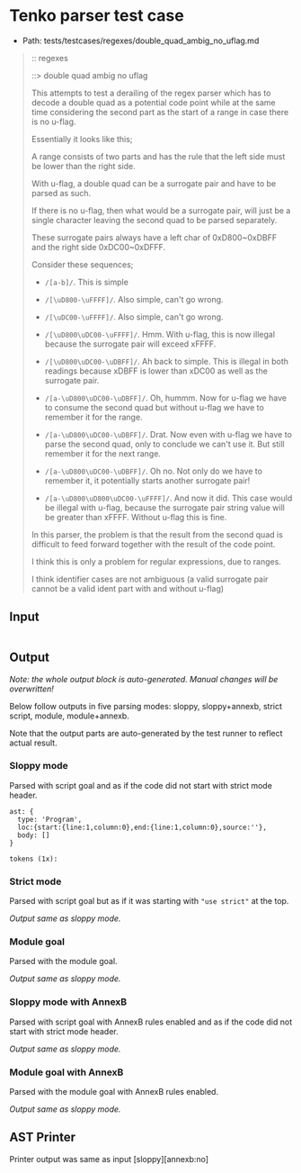# Tenko parser test case

- Path: tests/testcases/regexes/double_quad_ambig_no_uflag.md

> :: regexes
>
> ::> double quad ambig no uflag
>
> This attempts to test a derailing of the regex parser which has to decode a double quad as a potential code point while at the same time considering the second part as the start of a range in case there is no u-flag.
>
> Essentially it looks like this;
>
> A range consists of two parts and has the rule that the left side must be lower than the right side.
>
> With u-flag, a double quad can be a surrogate pair and have to be parsed as such.
>
> If there is no u-flag, then what would be a surrogate pair, will just be a single character leaving the second quad to be parsed separately.
>
> These surrogate pairs always have a left char of 0xD800~0xDBFF and the right side 0xDC00~0xDFFF.
>
> Consider these sequences;
>
> - `/[a-b]/`. This is simple
>
> - `/[\uD800-\uFFFF]/`. Also simple, can't go wrong.
>
> - `/[\uDC00-\uFFFF]/`. Also simple, can't go wrong.
>
> - `/[\uD800\uDC00-\uFFFF]/`. Hmm. With u-flag, this is now illegal because the surrogate pair will exceed xFFFF.
>
> - `/[\uD800\uDC00-\uDBFF]/`. Ah back to simple. This is illegal in both readings because xDBFF is lower than xDC00 as well as the surrogate pair.
>
> - `/[a-\uD800\uDC00-\uDBFF]/`. Oh, hummm. Now for u-flag we have to consume the second quad but without u-flag we have to remember it for the range.
>
> - `/[a-\uD800\uDC00-\uDBFF]/`. Drat. Now even with u-flag we have to parse the second quad, only to conclude we can't use it. But still remember it for the next range.
>
> - `/[a-\uD800\uDC00-\uDBFF]/`. Oh no. Not only do we have to remember it, it potentially starts another surrogate pair!
>
> - `/[a-\uD800\uD800\uDC00-\uFFFF]/`. And now it did. This case would be illegal with u-flag, because the surrogate pair string value will be greater than xFFFF. Without u-flag this is fine.
>
> 
>
> In this parser, the problem is that the result from the second quad is difficult to feed forward together with the result of the code point.
>
> 
>
> I think this is only a problem for regular expressions, due to ranges.
>
> 
>
> I think identifier cases are not ambiguous (a valid surrogate pair cannot be a valid ident part with and without u-flag)

## Input

`````js

`````

## Output

_Note: the whole output block is auto-generated. Manual changes will be overwritten!_

Below follow outputs in five parsing modes: sloppy, sloppy+annexb, strict script, module, module+annexb.

Note that the output parts are auto-generated by the test runner to reflect actual result.

### Sloppy mode

Parsed with script goal and as if the code did not start with strict mode header.

`````
ast: {
  type: 'Program',
  loc:{start:{line:1,column:0},end:{line:1,column:0},source:''},
  body: []
}

tokens (1x):

`````

### Strict mode

Parsed with script goal but as if it was starting with `"use strict"` at the top.

_Output same as sloppy mode._

### Module goal

Parsed with the module goal.

_Output same as sloppy mode._

### Sloppy mode with AnnexB

Parsed with script goal with AnnexB rules enabled and as if the code did not start with strict mode header.

_Output same as sloppy mode._

### Module goal with AnnexB

Parsed with the module goal with AnnexB rules enabled.

_Output same as sloppy mode._

## AST Printer

Printer output was same as input [sloppy][annexb:no]
